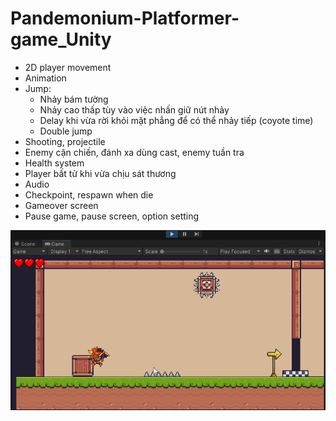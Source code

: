 # Pandemonium-Platformer-game_Unity

- 2D player movement <br>
- Animation <br>
- Jump:<br>
   + Nhảy bám tường<br>
   + Nhảy cao thấp tùy vào việc nhấn giữ nút nhảy<br>
   + Delay khi vừa rời khỏi mặt phẳng để có thể nhảy tiếp (coyote time)<br>
   + Double jump<br>
- Shooting, projectile<br>
- Enemy cận chiến, đánh xa dùng cast, enemy tuần tra<br>
- Health system<br>
- Player bất tử khi vừa chịu sát thương<br>
- Audio<br>
- Checkpoint, respawn when die<br>
- Gameover screen<br>
- Pause game, pause screen, option setting<br>

<img src="capture.gif">
